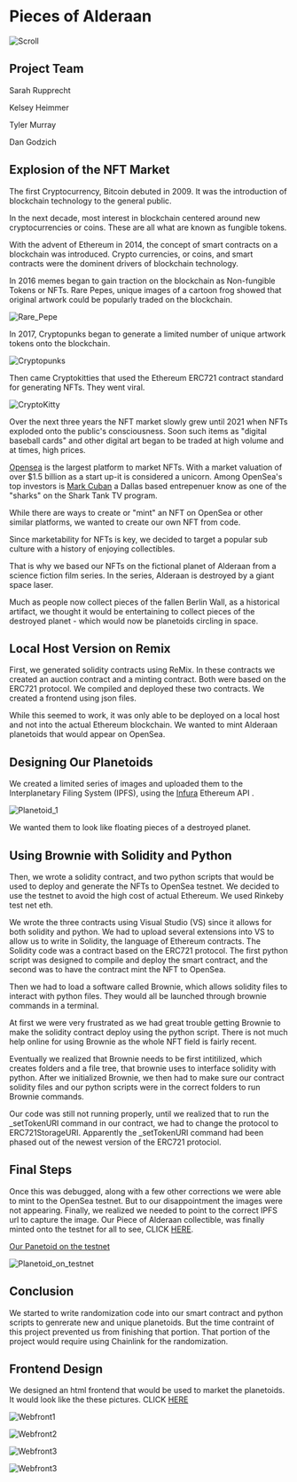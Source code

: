 # Pieces of Alderaan

![Scroll](Dan/PNG/Scroll.PNG "Pieces of Alderaan")

## Project Team
Sarah Rupprecht

Kelsey Heimmer

Tyler Murray

Dan Godzich

## Explosion of the NFT Market

The first Cryptocurrency, Bitcoin debuted in 2009. It was the introduction of blockchain technology to the general public. 

In the next decade, most interest in blockchain centered around new cryptocurrencies or coins. These are all what are known as fungible tokens.

With the advent of Ethereum in 2014, the concept of smart contracts on a blockchain was introduced. Crypto currencies, or coins, and smart contracts were the dominent drivers of blockchain technology.

In 2016 memes began to gain traction on the blockchain as Non-fungible Tokens or NFTs. Rare Pepes, unique images of a cartoon frog showed that original artwork could be popularly traded on the
blockchain. 

![Rare_Pepe](Dan/PNG/rare-pepe-money.png "Rare Pepe Money")

In 2017, Cryptopunks began to generate a limited number of unique artwork tokens onto the blockchain.

![Cryptopunks](Dan/PNG/punk-variety-2x.png "Cryptopunks")

Then came Cryptokitties that used the Ethereum ERC721 contract standard for generating NFTs. They went viral. 

![CryptoKitty](Dan/PNG/CryptoKitty.png "CryptoKitty")

Over the next three years the NFT market slowly grew until 2021 when NFTs exploded onto the public's consciousness. Soon such items as "digital baseball cards" and other digital art began to be traded at high volume and at times, high prices.

[Opensea](https://opensea.io/) is the largest platform to market NFTs. With a market valuation of over $1.5 billion as a start up-it is considered a unicorn. Among OpenSea's top investors is [Mark Cuban](https://en.wikipedia.org/wiki/Mark_Cuban) a Dallas based entrepenuer know as one of the "sharks" on the Shark Tank TV program.

While there are ways to create or "mint" an NFT on OpenSea or other similar platforms, we wanted to create our own NFT from code. 

Since marketability for NFTs is key, we decided to target a popular sub culture with a history of enjoying collectibles. 

That is why we based our NFTs on the fictional planet of Alderaan from a science fiction film series. In the series, Alderaan is destroyed by a giant space laser.

Much as people now collect pieces of the fallen Berlin Wall, as a historical artifact, we thought it would be entertaining to collect pieces of the destroyed planet - which would now be planetoids circling in space.

## Local Host Version on Remix

First, we generated solidity contracts using ReMix. In these contracts we created an auction contract and a minting contract. Both were based on the ERC721 protocol. We compiled and deployed these two contracts. We created a frontend using json files. 

While this seemed to work, it was only able to be deployed on a local host and not into the actual Ethereum blockchain. We wanted to mint Alderaan planetoids that would appear on OpenSea. 

## Designing Our Planetoids

We created a limited series of images and uploaded them to the Interplanetary Filing System (IPFS), using the [Infura](https://infura.io/?utm_source=blog&utm_medium=Tutorial:%20Getting%20Started&utm_campaign=Tutorials) Ethereum API . 

![Planetoid_1](Dan/PNG/Planetoid_1.png "Planetoid 1")

We wanted them to look like floating pieces of a destroyed planet.

## Using Brownie with Solidity and Python

Then, we wrote a solidity contract, and two python scripts that would be used to deploy and generate the NFTs to OpenSea testnet. We decided to use the testnet to avoid the high cost of actual Ethereum. We used Rinkeby test net eth.

We wrote the three contracts using Visual Studio (VS) since it allows for both solidity and python. We had to upload several extensions into VS to allow us to write in Solidity, the language of Ethereum contracts. The Solidity code was a contract based on the ERC721 protocol. The first python script was designed to compile and deploy the smart contract, and the second was to have the contract mint the NFT to OpenSea. 

Then we had to load a software called Brownie, which allows solidity files to interact with python files. They would all be launched through brownie commands in a terminal.

At first we were very frustrated as we had great trouble getting Brownie to make the solidity contract deploy using the python script. There is not much help online for using Brownie as the whole NFT field is fairly recent.

Eventually we realized that Brownie needs to be first intitilized, which creates folders and a file tree, that brownie uses to interface solidity with python. After we initialized Brownie, we then had to make sure our contract solidity files and our python scripts were in the correct folders to run Brownie commands. 

Our code was still not running properly, until we realized that to run the _setTokenURI command in our contract, we had to change the protocol to ERC721StorageURI. Apparently the _setTokenURI command had been phased out of the newest version of the ERC721 protociol.

## Final Steps

Once this was debugged, along with a few other corrections we were able to mint to the OpenSea testnet. But to our disappointment the images were not appearing. Finally, we realized we needed to point to the correct IPFS url to capture the image. Our Piece of Alderaan collectible, was finally minted onto the testnet for all to see, CLICK [HERE](https://testnets.opensea.io/MosEilseyPlanetoids). 

[Our Panetoid on the testnet](https://files.slack.com/files-pri/T01S3KQNZDK-F02GJV38TDE/image.png)

![Planetoid_on_testnet](Dan/PNG/Planetoid_on_testnet.png "Planetoid on testnet")

## Conclusion

We started to write randomization code into our smart contract and python scripts to genrerate new and unique planetoids. But the time contraint of this project prevented us from finishing that portion. That portion of the project would require using Chainlink for the randomization.  

## Frontend Design

We designed an html frontend that would be used to market the planetoids. It would look like the these pictures. CLICK [HERE](http://4e626400.sitemodify.com/)

![Webfront1](Dan/PNG/WebFront1.PNG "WebFront 1")

![Webfront2](Dan/PNG/WebFront2.PNG "WebFront 2")

![Webfront3](Dan/PNG/WebFront3.PNG "WebFront 3")

![Webfront3](Dan/PNG/WebFront4.PNG  "WebFront 4")























